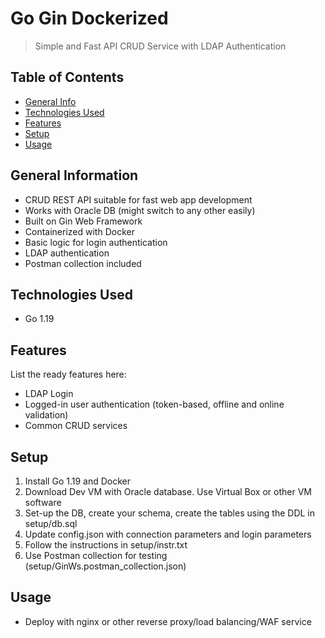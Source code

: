 # Go Gin Dockerized
> Simple and Fast API CRUD Service with LDAP Authentication

## Table of Contents
* [General Info](#general-information)
* [Technologies Used](#technologies-used)
* [Features](#features)
* [Setup](#setup)
* [Usage](#usage)

## General Information
- CRUD REST API suitable for fast web app development
- Works with Oracle DB (might switch to any other easily)
- Built on Gin Web Framework
- Containerized with Docker
- Basic logic for login authentication
- LDAP authentication
- Postman collection included

## Technologies Used
- Go 1.19

## Features
List the ready features here:
- LDAP Login
- Logged-in user authentication (token-based, offline and online validation)
- Common CRUD services

## Setup
1. Install Go 1.19 and Docker
2. Download Dev VM with Oracle database. Use Virtual Box or other VM software
3. Set-up the DB, create your schema, create the tables using the DDL in setup/db.sql
4. Update config.json with connection parameters and login parameters
5. Follow the instructions in setup/instr.txt
6. Use Postman collection for testing (setup/GinWs.postman_collection.json)

## Usage
- Deploy with nginx or other reverse proxy/load balancing/WAF service
